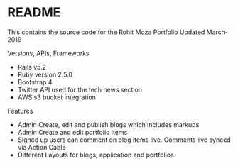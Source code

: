 # README

This contains the source code for the Rohit Moza Portfolio Updated March-2019

Versions, APIs, Frameworks
- Rails v5.2
- Ruby version 2.5.0 
- Bootstrap 4 
- Twitter API used for the tech news section
- AWS s3 bucket integration

Features
- Admin Create, edit and publish blogs which includes markups
- Admin Create and edit portfolio items
- Signed up users can comment on blog items live. Comments live synced via Action Cable
- Different Layouts for blogs, application and portfolios 
